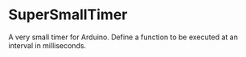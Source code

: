 # SuperSmallTimer
A very small timer for Arduino. Define a function to be executed at an interval in milliseconds.
